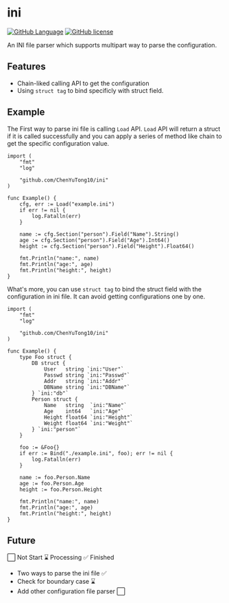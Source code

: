 # ini

[![GitHub Language](https://img.shields.io/badge/Go-reference-blue)](https://go.dev)
[![GitHub license](https://img.shields.io/github/license/ChenYuTong10/ini)](https://github.com/ChenYuTong10/ini/blob/main/LICENSE)


An INI file parser which supports multipart way to parse the configuration.

## Features

- Chain-liked calling API to get the configuration
- Using `struct tag` to bind specificly with struct field.

## Example

The First way to parse ini file is calling `Load` API.
`Load` API will return a struct if it is called successfully and you can apply a series of method like chain to get the specific configuration value.

```Golang
import (
    "fmt"
    "log"

    "github.com/ChenYuTong10/ini"
)

func Example() {
    cfg, err := Load("example.ini")
    if err != nil {
        log.Fatalln(err)
    }

    name := cfg.Section("person").Field("Name").String()
    age := cfg.Section("person").Field("Age").Int64()
    height := cfg.Section("person").Field("Height").Float64()
    
    fmt.Println("name:", name)
    fmt.Println("age:", age)
    fmt.Println("height:", height)
}
```

What's more, you can use `struct tag` to bind the struct field with the configuration in ini file. It can avoid getting configurations one by one.

```Golang
import (
    "fmt"
    "log"

    "github.com/ChenYuTong10/ini"
)

func Example() {
    type Foo struct {
        DB struct {
            User   string `ini:"User"`
            Passwd string `ini:"Passwd"`
            Addr   string `ini:"Addr"`
            DBName string `ini:"DBName"`
        } `ini:"db"`
        Person struct {
            Name   string  `ini:"Name"`
            Age    int64   `ini:"Age"`
            Height float64 `ini:"Height"`
            Weight float64 `ini:"Weight"`
        } `ini:"person"`
    }

    foo := &Foo{}
    if err := Bind("./example.ini", foo); err != nil {
        log.Fatalln(err)
    }

    name := foo.Person.Name
    age := foo.Person.Age
    height := foo.Person.Height

    fmt.Println("name:", name)
    fmt.Println("age:", age)
    fmt.Println("height:", height)
}
```

## Future

⬜ Not Start ⌛ Processing ✅ Finished

- Two ways to parse the ini file ✅
- Check for boundary case ⌛
- Add other configuration file parser ⬜